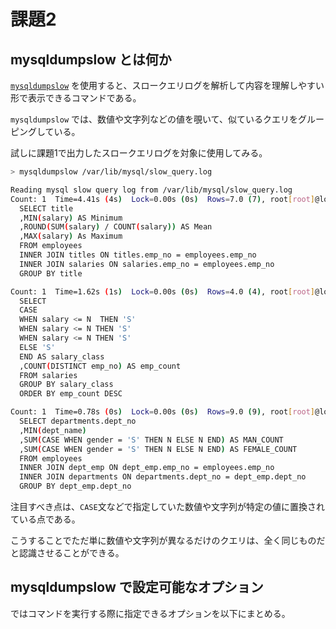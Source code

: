 # 課題2

<!-- START doctoc -->
<!-- END doctoc -->

## mysqldumpslow とは何か

[`mysqldumpslow`](https://dev.mysql.com/doc/refman/8.0/en/mysqldumpslow.html) を使用すると、スロークエリログを解析して内容を理解しやすい形で表示できるコマンドである。

`mysqldumpslow` では、数値や文字列などの値を覗いて、似ているクエリをグルーピングしている。

試しに課題1で出力したスロークエリログを対象に使用してみる。

```bash
> mysqldumpslow /var/lib/mysql/slow_query.log 

Reading mysql slow query log from /var/lib/mysql/slow_query.log
Count: 1  Time=4.41s (4s)  Lock=0.00s (0s)  Rows=7.0 (7), root[root]@localhost
  SELECT title
  ,MIN(salary) AS Minimum
  ,ROUND(SUM(salary) / COUNT(salary)) AS Mean
  ,MAX(salary) As Maximum
  FROM employees
  INNER JOIN titles ON titles.emp_no = employees.emp_no
  INNER JOIN salaries ON salaries.emp_no = employees.emp_no
  GROUP BY title

Count: 1  Time=1.62s (1s)  Lock=0.00s (0s)  Rows=4.0 (4), root[root]@localhost
  SELECT
  CASE 
  WHEN salary <= N  THEN 'S'
  WHEN salary <= N THEN 'S'
  WHEN salary <= N THEN 'S'
  ELSE 'S'
  END AS salary_class
  ,COUNT(DISTINCT emp_no) AS emp_count
  FROM salaries
  GROUP BY salary_class
  ORDER BY emp_count DESC

Count: 1  Time=0.78s (0s)  Lock=0.00s (0s)  Rows=9.0 (9), root[root]@localhost
  SELECT departments.dept_no
  ,MIN(dept_name)
  ,SUM(CASE WHEN gender = 'S' THEN N ELSE N END) AS MAN_COUNT
  ,SUM(CASE WHEN gender = 'S' THEN N ELSE N END) AS FEMALE_COUNT
  FROM employees
  INNER JOIN dept_emp ON dept_emp.emp_no = employees.emp_no
  INNER JOIN departments ON departments.dept_no = dept_emp.dept_no
  GROUP BY dept_emp.dept_no
```

注目すべき点は、`CASE`文などで指定していた数値や文字列が特定の値に置換されている点である。

こうすることでただ単に数値や文字列が異なるだけのクエリは、全く同じものだと認識させることができる。

## mysqldumpslow で設定可能なオプション

ではコマンドを実行する際に指定できるオプションを以下にまとめる。


